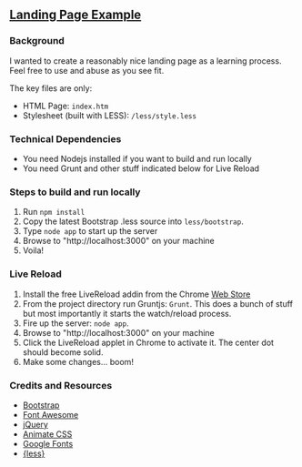 ## [Landing Page Example](http://dstroot.github.io/landing-page-example)

### Background

I wanted to create a reasonably nice landing page as a learning process.  Feel free to use and abuse as you see fit. 

The key files are only:

* HTML Page: `index.htm`
* Stylesheet (built with LESS): `/less/style.less`

### Technical Dependencies

* You need Nodejs installed if you want to build and run locally
* You need Grunt and other stuff indicated below for Live Reload

### Steps to build and run locally

1. Run `npm install`
2. Copy the latest Bootstrap .less source into `less/bootstrap`.
3. Type `node app` to start up the server
4. Browse to "http://localhost:3000" on your machine
5. Voila!

### Live Reload

1. Install the free LiveReload addin from the Chrome [Web Store](https://chrome.google.com/webstore/detail/livereload/jnihajbhpnppcggbcgedagnkighmdlei)
2. From the project directory run Gruntjs: `Grunt`.  This does a bunch of stuff but most importantly it starts the watch/reload process.
3. Fire up the server: `node app`.
4. Browse to "http://localhost:3000" on your machine
5. Click the LiveReload applet in Chrome to activate it.  The center dot should become solid.
6. Make some changes... boom!

### Credits and Resources

* [Bootstrap](http://getbootstrap.com/)
* [Font Awesome](http://fontawesome.io/)
* [jQuery](http://jquery.com/)
* [Animate CSS](https://daneden.me/animate/)
* [Google Fonts](http://www.google.com/fonts)
* [{less}](http://lesscss.org/)
